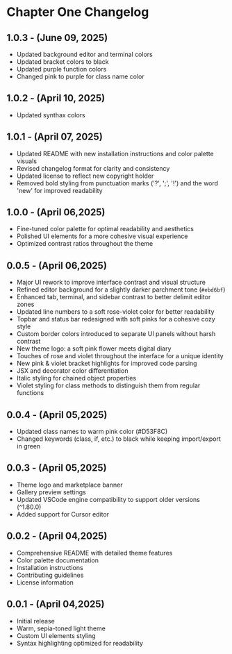 # Chapter One Changelog

## 1.0.3 - (June 09, 2025)

- Updated background editor and terminal colors
- Updated bracket colors to black
- Updated purple function colors
- Changed pink to purple for class name color


## 1.0.2 - (April 10, 2025)

- Updated synthax colors 

## 1.0.1 - (April 07, 2025)

- Updated README with new installation instructions and color palette visuals
- Revised changelog format for clarity and consistency
- Updated license to reflect new copyright holder
- Removed bold styling from punctuation marks ('?', ';', '!') and the word 'new' for improved readability

## 1.0.0 - (April 06,2025)

- Fine-tuned color palette for optimal readability and aesthetics
- Polished UI elements for a more cohesive visual experience
- Optimized contrast ratios throughout the theme

## 0.0.5 - (April 06,2025)

- Major UI rework to improve interface contrast and visual structure
- Refined editor background for a slightly darker parchment tone (`#ebd6bf`)
- Enhanced tab, terminal, and sidebar contrast to better delimit editor zones
- Updated line numbers to a soft rose-violet color for better readability
- Topbar and status bar redesigned with soft pinks for a cohesive cozy style
- Custom border colors introduced to separate UI panels without harsh contrast
- New theme logo: a soft pink flower meets digital diary
- Touches of rose and violet throughout the interface for a unique identity
- New pink & violet bracket highlights for improved code parsing
- JSX and decorator color differentiation
- Italic styling for chained object properties
- Violet styling for class methods to distinguish them from regular functions

## 0.0.4 - (April 05,2025)

- Updated class names to warm pink color (#D53F8C)
- Changed keywords (class, if, etc.) to black while keeping import/export in green

## 0.0.3 - (April 05,2025)

- Theme logo and marketplace banner
- Gallery preview settings
- Updated VSCode engine compatibility to support older versions (^1.80.0)
- Added support for Cursor editor

## 0.0.2 - (April 04,2025)

- Comprehensive README with detailed theme features
- Color palette documentation
- Installation instructions
- Contributing guidelines
- License information

## 0.0.1 - (April 04,2025)

- Initial release
- Warm, sepia-toned light theme
- Custom UI elements styling
- Syntax highlighting optimized for readability
